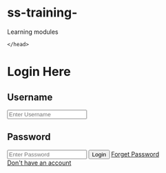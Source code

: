 # ss-training-
Learning modules
<html>
    <head>
        <title>
            login page
        </title>
        <link rel="stylesheet" type="text/css" href="style.css">
        
    </head>
<body>
    <div class="login">
        <h1></h>Login Here</h1>
        <form>
            <p><h2>Username</h2></p>
            <input type="text" name="" placeholder="Enter Username">
            <p><h2>Password</h2></p>
            <input type="password" name="" placeholder="Enter Password">
            <input type="Submit" name="" value="Login">
            <a href="#">Forget Password</a><br>
            <a href="#">Don't have an account</a>
        </form>
    </div>
</body>
</html>

